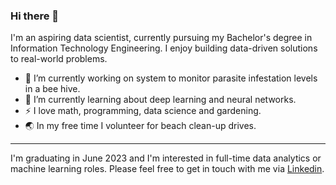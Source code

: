 ### Hi there 👋

<!--
**yashm-1910/yashm-1910** is a ✨ _special_ ✨ repository because its `README.md` (this file) appears on your GitHub profile.

Here are some ideas to get you started:
-->
I'm an aspiring data scientist, currently pursuing my Bachelor's degree in Information Technology Engineering. I enjoy building data-driven solutions to real-world problems.


- 🔭 I’m currently working on system to monitor parasite infestation levels in a bee hive. 
- 🌱 I’m currently learning about deep learning and neural networks.
- ⚡ I love math, programming, data science and gardening.
- 🌏 In my free time I volunteer for beach clean-up drives.
---
I'm graduating in June 2023 and I'm interested in full-time data analytics or machine learning roles. Please feel free to get in touch with me via [Linkedin](https://www.linkedin.com/in/mahajan-yash/).
